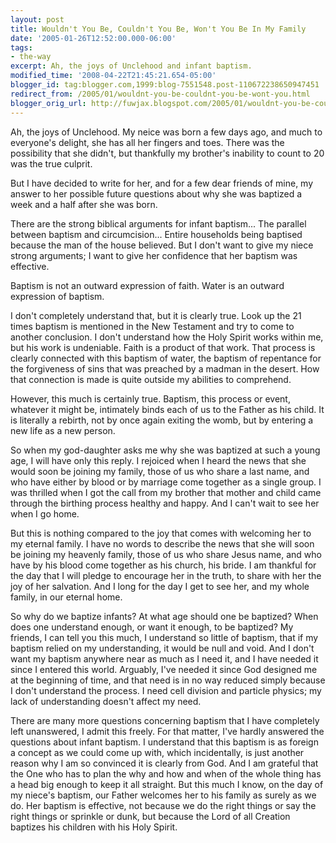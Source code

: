 ```yaml
---
layout: post
title: Wouldn't You Be, Couldn't You Be, Won't You Be In My Family
date: '2005-01-26T12:52:00.000-06:00'
tags:
- the-way
excerpt: Ah, the joys of Unclehood and infant baptism.
modified_time: '2008-04-22T21:45:21.654-05:00'
blogger_id: tag:blogger.com,1999:blog-7551548.post-110672238650947451
redirect_from: /2005/01/wouldnt-you-be-couldnt-you-be-wont-you.html
blogger_orig_url: http://fuwjax.blogspot.com/2005/01/wouldnt-you-be-couldnt-you-be-wont-you.html
---
```


Ah, the joys of Unclehood.  My neice was born a few days ago, and much to everyone's delight, she has all her fingers and toes.  There was the possibility that she didn't, but thankfully my brother's inability to count to 20 was the true culprit.

But I have decided to write for her, and for a few dear friends of mine, my answer to her possible future questions about why she was baptized a week and a half after she was born.

There are the strong biblical arguments for infant baptism...  The parallel between baptism and circumcision...  Entire households being baptised because the man of the house believed.  But I don't want to give my niece strong arguments; I want to give her confidence that her baptism was effective.

Baptism is not an outward expression of faith.  Water is an outward expression of baptism.

I don't completely understand that, but it is clearly true.  Look up the 21 times baptism is mentioned in the New Testament and try to come to another conclusion.  I don't understand how the Holy Spirit works within me, but his work is undeniable.  Faith is a product of that work.  That process is clearly connected with this baptism of water, the baptism of repentance for the forgiveness of sins that was preached by a madman in the desert.  How that connection is made is quite outside my abilities to comprehend.

However, this much is certainly true.  Baptism, this process or event, whatever it might be, intimately binds each of us to the Father as his child.  It is literally a rebirth, not by once again exiting the womb, but by entering a new life as a new person.

So when my god-daughter asks me why she was baptized at such a young age, I will have only this reply.  I rejoiced when I heard the news that she would soon be joining my family, those of us who share a last name, and who have either by blood or by marriage come together as a single group.  I was thrilled when I got the call from my brother that mother and child came through the birthing process healthy and happy.  And I can't wait to see her when I go home.

But this is nothing compared to the joy that comes with welcoming her to my eternal family.  I have no words to describe the news that she will soon be joining my heavenly family, those of us who share Jesus name, and who have by his blood come together as his church, his bride.  I am thankful for the day that I will pledge to encourage her in the truth, to share with her the joy of her salvation.  And I long for the day I get to see her, and my whole family, in our eternal home.

So why do we baptize infants?  At what age should one be baptized?  When does one understand enough, or want it enough, to be baptized?  My friends, I can tell you this much, I understand so little of baptism, that if my baptism relied on my understanding, it would be null and void.  And I don't want my baptism anywhere near as much as I need it, and I have needed it since I entered this world.  Arguably, I've needed it since God designed me at the beginning of time, and that need is in no way reduced simply because I don't understand the process.  I need cell division and particle physics; my lack of understanding doesn't affect my need.

There are many more questions concerning baptism that I have completely left unanswered, I admit this freely.  For that matter, I've hardly answered the questions about infant baptism.  I understand that this baptism is as foreign a concept as we could come up with, which incidentally, is just another reason why I am so convinced it is clearly from God.  And I am grateful that the One who has to plan the why and how and when of the whole thing has a head big enough to keep it all straight.  But this much I know, on the day of my niece's baptism, our Father welcomes her to his family as surely as we do.  Her baptism is effective, not because we do the right things or say the right things or sprinkle or dunk, but because the Lord of all Creation baptizes his children with his Holy Spirit.